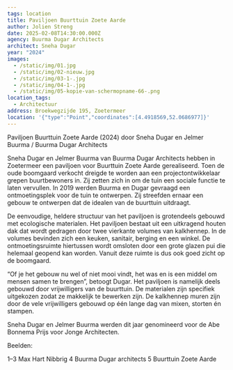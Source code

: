 ```yaml
---
tags: location
title: Paviljoen Buurttuin Zoete Aarde
author: Jolien Streng
date: 2025-02-08T14:30:00.000Z
agency: Buurma Dugar Architects
architect: Sneha Dugar
year: "2024"
images:
  - /static/img/01.jpg
  - /static/img/02-nieuw.jpg
  - /static/img/03-1-.jpg
  - /static/img/04-1-.jpg
  - /static/img/05-kopie-van-schermopname-66-.png
location_tags:
  - Architectuur
address: Broekwegzijde 195, Zoetermeer⁣
location: '{"type":"Point","coordinates":[4.4918569,52.0686977]}'
---
```

Paviljoen Buurttuin Zoete Aarde (2024) door Sneha Dugar en Jelmer Buurma / Buurma Dugar Architects

Sneha Dugar en Jelmer Buurma van Buurma Dugar Architects hebben in Zoetermeer een paviljoen voor Buurttuin Zoete Aarde gerealiseerd. Toen de oude boomgaard verkocht dreigde te worden aan een projectontwikkelaar grepen buurtbewoners in. Zij zetten zich in om de tuin een sociale functie te laten vervullen. In 2019 werden Buurma en Dugar gevraagd een ontmoetingsplek voor de tuin te ontwerpen. Zij streefden ernaar een gebouw te ontwerpen dat de idealen van de buurttuin uitdraagt.

De eenvoudige, heldere structuur van het paviljoen is grotendeels gebouwd met ecologische materialen. Het paviljoen bestaat uit een uitkragend houten dak dat wordt gedragen door twee vierkante volumes van kalkhennep. In de volumes bevinden zich een keuken, sanitair, berging en een winkel. De ontmoetingsruimte hiertussen wordt omsloten door een grote glazen pui die helemaal geopend kan worden. Vanuit deze ruimte is dus ook goed zicht op de boomgaard.

“Of je het gebouw nu wel of niet mooi vindt, het was en is een middel om mensen samen te brengen”, betoogt Dugar. Het paviljoen is namelijk deels gebouwd door vrijwilligers van de buurttuin. De materialen zijn specifiek uitgekozen zodat ze makkelijk te bewerken zijn. De kalkhennep muren zijn door de vele vrijwilligers gebouwd op één lange dag van mixen, storten én stampen.

Sneha Dugar en Jelmer Buurma werden dit jaar genomineerd voor de Abe Bonnema Prijs voor Jonge Architecten.

Beelden:

1–3 Max Hart Nibbrig
[](<>)4 Buurma Dugar architects
[](<>)5 Buurttuin Zoete Aarde
